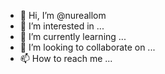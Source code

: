 - 👋 Hi, I’m @nureallom
- 👀 I’m interested in ...
- 🌱 I’m currently learning ...
- 💞️ I’m looking to collaborate on ...
- 📫 How to reach me ...

<!---
nureallom/nureallom is a ✨ special ✨ repository because its `README.md` (this file) appears on your GitHub profile.
You can click the Preview link to take a look at your changes.
--->
